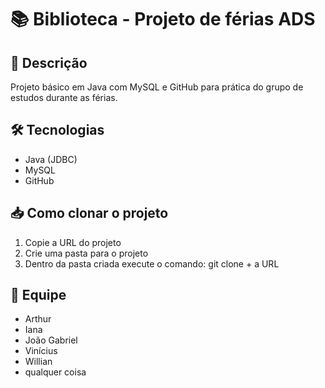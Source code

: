 # 📚 Biblioteca - Projeto de férias ADS

## 📌 Descrição
Projeto básico em Java com MySQL e GitHub para prática do grupo de estudos durante as férias.

## 🛠️ Tecnologias
- Java (JDBC)
- MySQL
- GitHub

## 📥 Como clonar o projeto
1. Copie a URL do projeto
2. Crie uma pasta para o projeto
3. Dentro da pasta criada execute o comando: git clone + a URL


## 🚀 Equipe
- Arthur
- Iana
- João Gabriel
- Vinícius
- Willian
- qualquer coisa